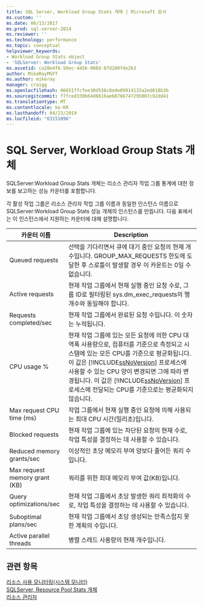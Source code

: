 ```yaml
---
title: SQL Server, Workload Group Stats 개체 | Microsoft 문서
ms.custom: ''
ms.date: 06/13/2017
ms.prod: sql-server-2014
ms.reviewer: ''
ms.technology: performance
ms.topic: conceptual
helpviewer_keywords:
- Workload Group Stats object
- 'SQLServer: Workload Group Stats'
ms.assetid: ca20e4f6-50ec-4456-900d-87d280fde2b3
author: MikeRayMSFT
ms.author: mikeray
manager: craigg
ms.openlocfilehash: 06651ffcfee30d538c8ede09914133a2ed818b3b
ms.sourcegitcommit: f7fced330b64d6616aeb8766747295807c92dd41
ms.translationtype: MT
ms.contentlocale: ko-KR
ms.lasthandoff: 04/23/2019
ms.locfileid: "63151096"
---
```

# <a name="sql-server-workload-group-stats-object"></a>SQL Server, Workload Group Stats 개체
  SQLServer:Workload Group Stats 개체는 리소스 관리자 작업 그룹 통계에 대한 정보를 보고하는 성능 카운터를 포함합니다.  
  
 각 활성 작업 그룹은 리소스 관리자 작업 그룹 이름과 동일한 인스턴스 이름으로 SQLServer:Workload Group Stats 성능 개체의 인스턴스를 만듭니다. 다음 표에서는 이 인스턴스에서 지원하는 카운터에 대해 설명합니다.  
  
|카운터 이름|Description|  
|------------------|-----------------|  
|Queued requests|선택을 기다리면서 큐에 대기 중인 요청의 현재 개수입니다. GROUP_MAX_REQUESTS 한도에 도달한 후 스로틀이 발생할 경우 이 카운트는 0일 수 없습니다.|  
|Active requests|현재 작업 그룹에서 현재 실행 중인 요청 수로, 그룹 ID로 필터링된 sys.dm_exec_requests의 행 개수와 동일해야 합니다.|  
|Requests completed/sec|현재 작업 그룹에서 완료된 요청 수입니다. 이 숫자는 누적됩니다.|  
|CPU usage %|현재 작업 그룹에 있는 모든 요청에 의한 CPU 대역폭 사용량으로, 컴퓨터를 기준으로 측정되고 시스템에 있는 모든 CPU를 기준으로 평균화됩니다. 이 값은 [!INCLUDE[ssNoVersion](../../includes/ssnoversion-md.md)] 프로세스에 사용할 수 있는 CPU 양이 변경되면 그에 따라 변경됩니다. 이 값은 [!INCLUDE[ssNoVersion](../../includes/ssnoversion-md.md)] 프로세스에 전달되는 CPU를 기준으로는 평균화되지 않습니다.|  
|Max request CPU time (ms)|작업 그룹에서 현재 실행 중인 요청에 의해 사용되는 최대 CPU 시간(밀리초)입니다.|  
|Blocked requests|현재 작업 그룹에 있는 차단된 요청의 현재 수로, 작업 특성을 결정하는 데 사용할 수 있습니다.|  
|Reduced memory grants/sec|이상적인 초당 메모리 부여 양보다 줄어든 쿼리 수입니다.|  
|Max request memory grant (KB)|쿼리를 위한 최대 메모리 부여 값(KB)입니다.|  
|Query optimizations/sec|현재 작업 그룹에서 초당 발생한 쿼리 최적화의 수로, 작업 특성을 결정하는 데 사용할 수 있습니다.|  
|Suboptimal plans/sec|현재 작업 그룹에서 초당 생성되는 만족스럽지 못한 계획의 수입니다.|  
|Active parallel threads|병렬 스레드 사용량의 현재 개수입니다.|  
  
## <a name="see-also"></a>관련 항목  
 [리소스 사용 모니터링&#40;시스템 모니터&#41;](monitor-resource-usage-system-monitor.md)   
 [SQLServer, Resource Pool Stats 개체](sql-server-resource-pool-stats-object.md)   
 [리소스 관리자](../resource-governor/resource-governor.md)  
  
  

